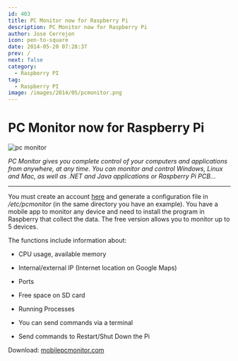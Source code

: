 ```yaml
---
id: 403
title: PC Monitor now for Raspberry Pi
description: PC Monitor now for Raspberry Pi
author: Jose Cerrejon
icon: pen-to-square
date: 2014-05-20 07:28:37
prev: /
next: false
category:
  - Raspberry PI
tag:
  - Raspberry PI
image: /images/2014/05/pcmonitor.png
---
```


# PC Monitor now for Raspberry Pi

![pc monitor](/images/2014/05/pcmonitor.png)

*PC Monitor gives you complete control of your computers and applications from anywhere, at any time. You can monitor and control Windows, Linux and Mac, as well as .NET and Java applications or Raspberry Pi PCB...*

- - -
You must create an account [here](https://www.mobilepcmonitor.com/account/register) and generate a configuration file in */etc/pcmonitor* (in the same directory you have an example). You have a mobile app to monitor any device and need to install the program in Raspberry that collect the data. The free version allows you to monitor up to 5 devices.

The functions include information about:

* CPU usage, available memory

* Internal/external IP (Internet location on Google Maps)

* Ports

* Free space on SD card

* Running Processes

* You can send commands via a terminal

* Send commands to Restart/Shut Down the Pi

Download: [mobilepcmonitor.com](http://www.mobilepcmonitor.com/downloads)